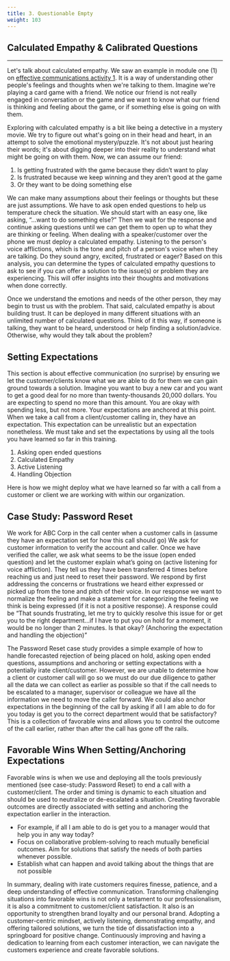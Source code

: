 ```yaml
---
title: 3. Questionable Empty
weight: 103
---
```


## Calculated Empathy & Calibrated Questions
***
Let's talk about calculated empathy. We saw an example in module one (1) on [effective communications activity 1](../Day-1/inclass-activity/_index.md). It is a way of understanding other people's feelings and thoughts when we're talking to them. Imagine we're playing a card game with a friend. We notice our friend is not really engaged in conversation or the game and we want to know what our friend is thinking and feeling about the game, or if something else is going on with them. 

Exploring with calculated empathy is a bit like being a detective in a mystery movie. We try to figure out what's going on in their head and heart, in an attempt to solve the emotional mystery/puzzle. It's not about just hearing their words; it's about digging deeper into their reality to understand what might be going on with them. Now, we can assume our friend:  

1. Is getting frustrated with the game because they didn’t want to play 
2. Is frustrated because we keep winning and they aren’t good at the game
3. Or they want to be doing something else

We can make many assumptions about their feelings or thoughts but these are just assumptions. We have to ask open ended questions to help us temperature check the situation. We should start with an easy one, like asking, “…want to do something else?” Then we wait for the response and continue asking questions until we can get them to open up to what they are thinking or feeling. When dealing with a speaker/customer over the phone we must deploy a calculated empathy. Listening to the person's voice afflictions, which is the tone and pitch of a person's voice when they are talking. Do they sound angry, excited, frustrated or eager? Based on this analysis, you can determine the types of calculated empathy questions to ask to see if you can offer a solution to the issue(s) or problem they are experiencing.  This will offer insights into their thoughts and motivations when done correctly.

Once we understand the emotions and needs of the other person, they may begin to trust us with the problem. That said, calculated empathy is about building trust. It can be deployed in many different situations with an unlimited number of calculated questions. Think of it this way, if someone is talking, they want to be heard, understood or help finding a solution/advice. Otherwise, why would they talk about the problem? 

## Setting Expectations

This section is about effective communication (no surprise) by ensuring we let the customer/clients know what we are able to do for them we can gain ground towards a solution. Imagine you want to buy a new car and you want to get a good deal for no more than twenty-thousands 20,000 dollars. You are expecting to spend no more than this amount. You are okay with spending less, but not more. Your expectations are anchored at this point. When we take a call from a client/customer calling in, they have an expectation. This expectation can be unrealistic but an expectation nonetheless. We must take and set the expectations by using all the tools you have learned so far in this training. 

1. Asking open ended questions
2. Calculated Empathy 
3. Active Listening
4. Handling Objection

Here is how we might deploy what we have learned so far with a call from a customer or client we are working with within our organization. 

## Case Study: Password Reset

We work for ABC Corp in the call center when a customer calls in (assume they have an expectation set for how this call should go) We ask for customer information to verify the account and caller. Once we have verified the caller, we ask what seems to be the issue (open ended question) and let the customer explain what’s going on (active listening for voice affliction). They tell us they have been transferred 4 times before reaching us and just need to reset their password. We respond by first addressing the concerns or frustrations we heard either expressed or picked up from the tone and pitch of their voice. In our response we want to normalize the feeling and make a statement for categorizing the feeling we think is being expressed (if it is not a positive response). A response could be “That sounds frustrating, let me try to quickly resolve this issue for or get you to the right department…if I have to put you on hold for a moment, it would be no longer than 2 minutes. Is that okay? (Anchoring the expectation and handling the objection)”

The Password Reset case study provides a simple example of how to handle forecasted rejection of being placed on hold, asking open ended questions, assumptions and anchoring or setting expectations with a potentially irate client/customer.  However, we are unable to determine how a client or customer call will go so we must do our due diligence to gather all the data we can collect as earlier as possible so that if the call needs to be escalated to a manager, supervisor or colleague we have all the information we need to move the caller forward. We could also anchor expectations in the beginning of the call by asking if all I am able to do for you today is get you to the correct department would that be satisfactory? This is a collection of favorable wins and allows you to control the outcome of the call earlier, rather than after the call has gone off the rails. 

## Favorable Wins When Setting/Anchoring Expectations

Favorable wins is when we use and deploying all the tools previously mentioned (see case-study: Password Reset) to end a call with a customer/client. The order and timing is dynamic to each situation and should be used to neutralize or de-escalated a situation. Creating favorable outcomes are directly associated with setting and anchoring the expectation earlier in the interaction. 

* For example, if all I am able to do is get you to a manager would that help you in any way today? 
* Focus on collaborative problem-solving to reach mutually beneficial outcomes. Aim for solutions that satisfy the needs of both parties whenever possible.
* Establish what can happen and avoid talking about the things that are not possible

In summary, dealing with irate customers requires finesse, patience, and a deep understanding of effective communication. Transforming challenging situations into favorable wins is not only a testament to our professionalism, it is also a commitment to customer/client satisfaction. It also is an opportunity to strengthen brand loyalty and our personal brand.  Adopting a customer-centric mindset, actively listening, demonstrating empathy, and offering tailored solutions, we turn the tide of dissatisfaction into a springboard for positive change. Continuously improving and having a dedication to learning from each customer interaction, we can navigate the customers experience and create favorable solutions.  


